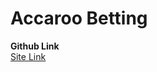 # Accaroo Betting
**Github Link** <br>
<a href="https://sudiptasid.github.io/accaroo-betting/" target="_blank">Site Link</a>
